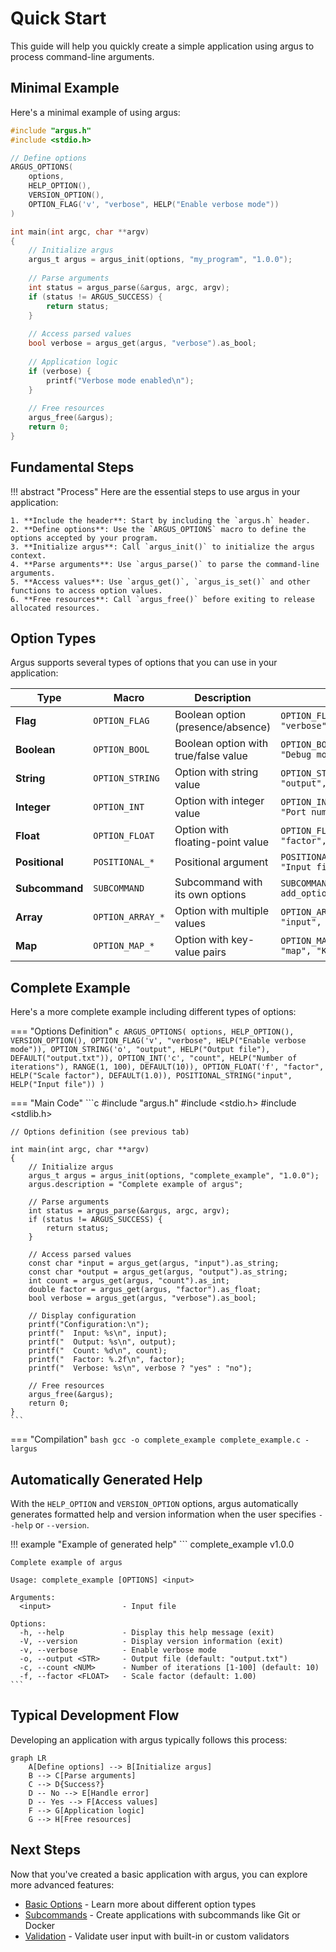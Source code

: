 # Quick Start

This guide will help you quickly create a simple application using argus to process command-line arguments.

## Minimal Example

Here's a minimal example of using argus:

```c
#include "argus.h"
#include <stdio.h>

// Define options
ARGUS_OPTIONS(
    options,
    HELP_OPTION(),
    VERSION_OPTION(),
    OPTION_FLAG('v', "verbose", HELP("Enable verbose mode"))
)

int main(int argc, char **argv)
{
    // Initialize argus
    argus_t argus = argus_init(options, "my_program", "1.0.0");
    
    // Parse arguments
    int status = argus_parse(&argus, argc, argv);
    if (status != ARGUS_SUCCESS) {
        return status;
    }
    
    // Access parsed values
    bool verbose = argus_get(argus, "verbose").as_bool;
    
    // Application logic
    if (verbose) {
        printf("Verbose mode enabled\n");
    }
    
    // Free resources
    argus_free(&argus);
    return 0;
}
```

## Fundamental Steps

!!! abstract "Process"
    Here are the essential steps to use argus in your application:

    1. **Include the header**: Start by including the `argus.h` header.
    2. **Define options**: Use the `ARGUS_OPTIONS` macro to define the options accepted by your program.
    3. **Initialize argus**: Call `argus_init()` to initialize the argus context.
    4. **Parse arguments**: Use `argus_parse()` to parse the command-line arguments.
    5. **Access values**: Use `argus_get()`, `argus_is_set()` and other functions to access option values.
    6. **Free resources**: Call `argus_free()` before exiting to release allocated resources.

## Option Types

Argus supports several types of options that you can use in your application:

| Type | Macro | Description | Example |
|------|-------|-------------|---------|
| **Flag** | `OPTION_FLAG` | Boolean option (presence/absence) | `OPTION_FLAG('v', "verbose", "Verbose mode")` |
| **Boolean** | `OPTION_BOOL` | Boolean option with true/false value | `OPTION_BOOL('d', "debug", "Debug mode")` |
| **String** | `OPTION_STRING` | Option with string value | `OPTION_STRING('o', "output", "Output file")` |
| **Integer** | `OPTION_INT` | Option with integer value | `OPTION_INT('p', "port", "Port number")` |
| **Float** | `OPTION_FLOAT` | Option with floating-point value | `OPTION_FLOAT('f', "factor", "Scale factor")` |
| **Positional** | `POSITIONAL_*` | Positional argument | `POSITIONAL_STRING("input", "Input file")` |
| **Subcommand** | `SUBCOMMAND` | Subcommand with its own options | `SUBCOMMAND("add", add_options, ...)` |
| **Array** | `OPTION_ARRAY_*` | Option with multiple values | `OPTION_ARRAY_STRING('i', "input", "Input files")` |
| **Map** | `OPTION_MAP_*` | Option with key-value pairs | `OPTION_MAP_STRING('m', "map", "Key-value pairs")` |

## Complete Example

Here's a more complete example including different types of options:

=== "Options Definition"
    ```c
    ARGUS_OPTIONS(
        options,
        HELP_OPTION(),
        VERSION_OPTION(),
        OPTION_FLAG('v', "verbose", HELP("Enable verbose mode")),
        OPTION_STRING('o', "output", HELP("Output file"), DEFAULT("output.txt")),
        OPTION_INT('c', "count", HELP("Number of iterations"), RANGE(1, 100), DEFAULT(10)),
        OPTION_FLOAT('f', "factor", HELP("Scale factor"), DEFAULT(1.0)),
        POSITIONAL_STRING("input", HELP("Input file"))
    )
    ```

=== "Main Code"
    ```c
    #include "argus.h"
    #include <stdio.h>
    #include <stdlib.h>

    // Options definition (see previous tab)

    int main(int argc, char **argv)
    {
        // Initialize argus
        argus_t argus = argus_init(options, "complete_example", "1.0.0");
        argus.description = "Complete example of argus";
        
        // Parse arguments
        int status = argus_parse(&argus, argc, argv);
        if (status != ARGUS_SUCCESS) {
            return status;
        }
        
        // Access parsed values
        const char *input = argus_get(argus, "input").as_string;
        const char *output = argus_get(argus, "output").as_string;
        int count = argus_get(argus, "count").as_int;
        double factor = argus_get(argus, "factor").as_float;
        bool verbose = argus_get(argus, "verbose").as_bool;
        
        // Display configuration
        printf("Configuration:\n");
        printf("  Input: %s\n", input);
        printf("  Output: %s\n", output);
        printf("  Count: %d\n", count);
        printf("  Factor: %.2f\n", factor);
        printf("  Verbose: %s\n", verbose ? "yes" : "no");
        
        // Free resources
        argus_free(&argus);
        return 0;
    }
    ```

=== "Compilation"
    ```bash
    gcc -o complete_example complete_example.c -largus
    ```

## Automatically Generated Help

With the `HELP_OPTION` and `VERSION_OPTION` options, argus automatically generates formatted help and version information when the user specifies `--help` or `--version`.

!!! example "Example of generated help"
    ```
    complete_example v1.0.0

    Complete example of argus

    Usage: complete_example [OPTIONS] <input>

    Arguments:
      <input>                - Input file

    Options:
      -h, --help             - Display this help message (exit)
      -V, --version          - Display version information (exit)
      -v, --verbose          - Enable verbose mode
      -o, --output <STR>     - Output file (default: "output.txt")
      -c, --count <NUM>      - Number of iterations [1-100] (default: 10)
      -f, --factor <FLOAT>   - Scale factor (default: 1.00)
    ```

## Typical Development Flow

Developing an application with argus typically follows this process:

```mermaid
graph LR
    A[Define options] --> B[Initialize argus]
    B --> C[Parse arguments]
    C --> D{Success?}
    D -- No --> E[Handle error]
    D -- Yes --> F[Access values]
    F --> G[Application logic]
    G --> H[Free resources]
```

## Next Steps

Now that you've created a basic application with argus, you can explore more advanced features:

- [Basic Options](basic-options.md) - Learn more about different option types
- [Subcommands](subcommands.md) - Create applications with subcommands like Git or Docker
- [Validation](validation.md) - Validate user input with built-in or custom validators
